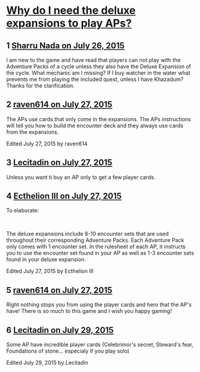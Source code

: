 # [Why do I need the deluxe expansions to play APs?](https://community.fantasyflightgames.com/topic/183301-why-do-i-need-the-deluxe-expansions-to-play-aps/)

## 1 [Sharru Nada on July 26, 2015](https://community.fantasyflightgames.com/topic/183301-why-do-i-need-the-deluxe-expansions-to-play-aps/?do=findComment&comment=1704535)

I am new to the game and have read that players can not play with the Adventure Packs of a cycle unless they also have the Deluxe Expansion of the cycle. What mechanic am I missing? If I buy watcher in the water what prevents me from playing the included quest, unless I have Khazadum? Thanks for the clarification.

## 2 [raven614 on July 27, 2015](https://community.fantasyflightgames.com/topic/183301-why-do-i-need-the-deluxe-expansions-to-play-aps/?do=findComment&comment=1705511)

The APs use cards that only come in the expansions. The APs instructions will tell you how to build the encounter deck and they always use cards from the expansions.

Edited July 27, 2015 by raven614

## 3 [Lecitadin on July 27, 2015](https://community.fantasyflightgames.com/topic/183301-why-do-i-need-the-deluxe-expansions-to-play-aps/?do=findComment&comment=1705536)

Unless you want ti buy an AP only to get a few player cards.

## 4 [Ecthelion III on July 27, 2015](https://community.fantasyflightgames.com/topic/183301-why-do-i-need-the-deluxe-expansions-to-play-aps/?do=findComment&comment=1705584)

To elaborate:

 

The deluxe expansions include 8-10 encounter sets that are used throughout their corresponding Adventure Packs. Each Adventure Pack only comes with 1 encounter set. In the rulesheet of each AP, it instructs you to use the encounter set found in your AP as well as 1-3 encounter sets found in your deluxe expansion.

Edited July 27, 2015 by Ecthelion III

## 5 [raven614 on July 27, 2015](https://community.fantasyflightgames.com/topic/183301-why-do-i-need-the-deluxe-expansions-to-play-aps/?do=findComment&comment=1705706)

Right nothing stops you from using the player cards and hero that the AP's have! There is so much to this game and I wish you happy gaming!

## 6 [Lecitadin on July 29, 2015](https://community.fantasyflightgames.com/topic/183301-why-do-i-need-the-deluxe-expansions-to-play-aps/?do=findComment&comment=1708556)

Some AP have incredible player cards (Celebrimor's secret, Steward's fear, Foundations of stone... especialy if you play solo)

Edited July 29, 2015 by Lecitadin

